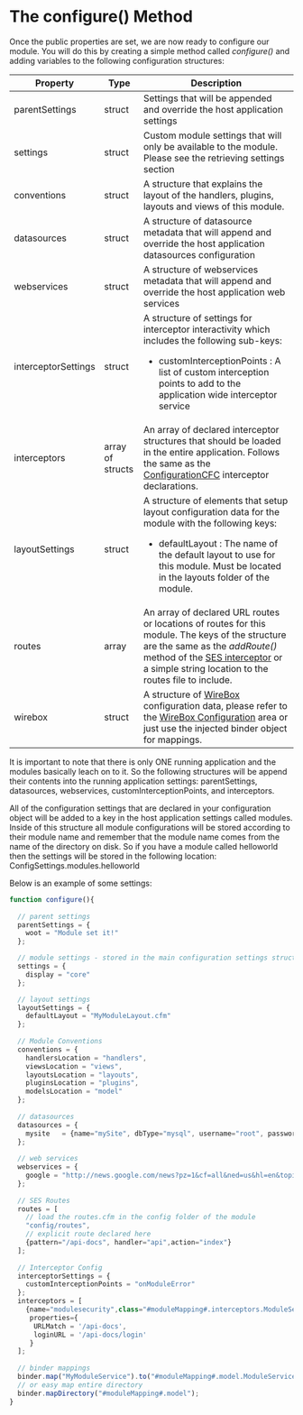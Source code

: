 # The configure() Method

Once the public properties are set, we are now ready to configure our module. You will do this by creating a simple method called *configure()* and adding variables to the following configuration structures:


|Property|Type|Description|
|--|--|--|
|parentSettings|struct|Settings that will be appended and override the host application settings|
|settings|struct|Custom module settings that will only be available to the module. Please see the retrieving settings section|
|conventions|struct|A structure that explains the layout of the handlers, plugins, layouts and views of this module.|
|datasources|struct|A structure of datasource metadata that will append and override the host application datasources configuration|
|webservices|struct|A structure of webservices metadata that will append and override the host application web services|
|interceptorSettings|struct|A structure of settings for interceptor interactivity which includes the following sub-keys:<ul><li>customInterceptionPoints : A list of custom interception points to add to the application wide interceptor service</li></ul>|
|interceptors|array of structs|An array of declared interceptor structures that should be loaded in the entire application. Follows the same as the [ConfigurationCFC](http://wiki.coldbox.org/wiki/ConfigurationCFC.cfm) interceptor declarations.|
|layoutSettings |struct|A structure of elements that setup layout configuration data for the module with the following keys:<ul><li>defaultLayout : The name of the default layout to use for this module. Must be located in the layouts folder of the module.</li></ul>|
|routes|array|An array of declared URL routes or locations of routes for this module. The keys of the structure are the same as the *addRoute()* method of the [SES interceptor](http://wiki.coldbox.org/wiki/URLMappings.cfm) or a simple string location to the routes file to include.|
|wirebox|struct|A structure of [WireBox](http://wiki.coldbox.org/wiki/WireBox.cfm) configuration data, please refer to the [WireBox Configuration](http://wiki.coldbox.org/wiki/WireBox.cfm#Configure()_method) area or just use the injected binder object for mappings.|

It is important to note that there is only ONE running application and the modules basically leach on to it. So the following structures will be append their contents into the running application settings: parentSettings, datasources, webservices, customInterceptionPoints, and interceptors.

All of the configuration settings that are declared in your configuration object will be added to a key in the host application settings called modules. Inside of this structure all module configurations will be stored according to their module name and remember that the module name comes from the name of the directory on disk. So if you have a module called helloworld then the settings will be stored in the following location: ConfigSettings.modules.helloworld

Below is an example of some settings:

```js
function configure(){
    
  // parent settings
  parentSettings = {
    woot = "Module set it!"
  };

  // module settings - stored in the main configuration settings struct as modules.{moduleName}.settings
  settings = {
    display = "core"
  };

  // layout settings
  layoutSettings = {
    defaultLayout = "MyModuleLayout.cfm"
  };
  
  // Module Conventions
  conventions = {
    handlersLocation = "handlers",
    viewsLocation = "views",
    layoutsLocation = "layouts",
    pluginsLocation = "plugins",
    modelsLocation = "model"
  };
  
  // datasources
  datasources = {
    mysite   = {name="mySite", dbType="mysql", username="root", password="root"}
  };
  
  // web services
  webservices = {
    google = "http://news.google.com/news?pz=1&cf=all&ned=us&hl=en&topic=h&num=3&output=rss"
  };
  
  // SES Routes
  routes = [
    // load the routes.cfm in the config folder of the module
    "config/routes",
    // explicit route declared here
    {pattern="/api-docs", handler="api",action="index"}   
  ];    
  
  // Interceptor Config
  interceptorSettings = {
    customInterceptionPoints = "onModuleError"
  };
  interceptors = [
    {name="modulesecurity",class="#moduleMapping#.interceptors.ModuleSecurity",
     properties={
      URLMatch = '/api-docs',
      loginURL = '/api-docs/login'
     }
  ];  
  
  // binder mappings
  binder.map("MyModuleService").to("#moduleMapping#.model.ModuleService");
  // or easy map entire directory
  binder.mapDirectory("#moduleMapping#.model");
}
```


